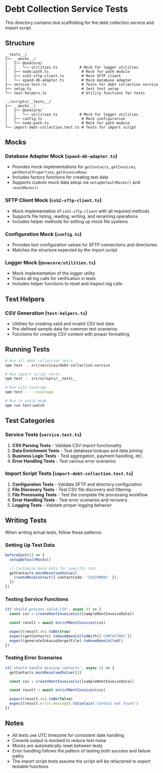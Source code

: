 # Debt Collection Service Tests

This directory contains test scaffolding for the debt collection service and import script.

## Structure

```
__tests__/
├── __mocks__/
│   ├── @onecore/
│   │   └── utilities.ts          # Mock for logger utilities
│   ├── node:path.ts               # Mock for path module
│   ├── ssh2-sftp-client.ts        # Mock SFTP client
│   └── xpand-db-adapter.ts        # Mock database adapter
├── service.test.ts                # Tests for debt collection service
├── setup.ts                       # Jest test setup
└── test-helpers.ts                # Utility functions for tests

../scripts/__tests__/
├── __mocks__/
│   ├── @onecore/
│   │   └── utilities.ts          # Mock for logger utilities
│   ├── config.ts                  # Mock configuration
│   └── node:path.ts               # Mock for path module
└── import-debt-collection.test.ts # Tests for import script
```

## Mocks

### Database Adapter Mock (`xpand-db-adapter.ts`)

- Provides mock implementations for `getContacts`, `getInvoices`, `getRentalProperties`, `getInvoiceRows`
- Includes factory functions for creating test data
- Supports custom mock data setup via `setupDefaultMocks()` and `resetMocks()`

### SFTP Client Mock (`ssh2-sftp-client.ts`)

- Mock implementation of `ssh2-sftp-client` with all required methods
- Supports file listing, reading, writing, and renaming operations
- Includes helper methods for setting up mock file systems

### Configuration Mock (`config.ts`)

- Provides test configuration values for SFTP connections and directories
- Matches the structure expected by the import script

### Logger Mock (`@onecore/utilities.ts`)

- Mock implementation of the logger utility
- Tracks all log calls for verification in tests
- Includes helper functions to reset and inspect log calls

## Test Helpers

### CSV Generation (`test-helpers.ts`)

- Utilities for creating valid and invalid CSV test data
- Pre-defined sample data for common test scenarios
- Functions for creating CSV content with proper formatting

## Running Tests

```bash
# Run all debt collection tests
npm test -- src/services/debt-collection-service

# Run import script tests
npm test -- src/scripts/__tests__

# Run with coverage
npm test -- --coverage

# Run in watch mode
npm run test:watch
```

## Test Categories

### Service Tests (`service.test.ts`)

1. **CSV Parsing Tests** - Validate CSV import functionality
2. **Data Enrichment Tests** - Test database lookups and data joining
3. **Business Logic Tests** - Test aggregation, payment handling, etc.
4. **Error Handling Tests** - Test various error scenarios

### Import Script Tests (`import-debt-collection.test.ts`)

1. **Configuration Tests** - Validate SFTP and directory configuration
2. **File Discovery Tests** - Test CSV file discovery and filtering
3. **File Processing Tests** - Test the complete file processing workflow
4. **Error Handling Tests** - Test error scenarios and recovery
5. **Logging Tests** - Validate proper logging behavior

## Writing Tests

When writing actual tests, follow these patterns:

### Setting Up Test Data

```typescript
beforeEach(() => {
  setupDefaultMocks()

  // Customize mock data for specific test
  getContacts.mockResolvedValue([
    createMockContact({ contactCode: 'CUSTOM001' }),
  ])
})
```

### Testing Service Functions

```typescript
it('should process valid CSV', async () => {
  const csv = createRentInvoiceCsv([sampleRentInvoiceData])

  const result = await enrichRentInvoices(csv)

  expect(result.ok).toBe(true)
  expect(getContacts).toHaveBeenCalledWith(['CONTACT001'])
  expect(generateInkassoSergelFile).toHaveBeenCalled()
})
```

### Testing Error Scenarios

```typescript
it('should handle missing contacts', async () => {
  getContacts.mockResolvedValue([])

  const csv = createRentInvoiceCsv([sampleRentInvoiceData])

  const result = await enrichRentInvoices(csv)

  expect(result.ok).toBe(false)
  expect(result.error.message).toContain('Contact not found')
})
```

## Notes

- All tests use UTC timezone for consistent date handling
- Console output is mocked to reduce test noise
- Mocks are automatically reset between tests
- Error handling follows the pattern of testing both success and failure paths
- The import script tests assume the script will be refactored to export testable functions
